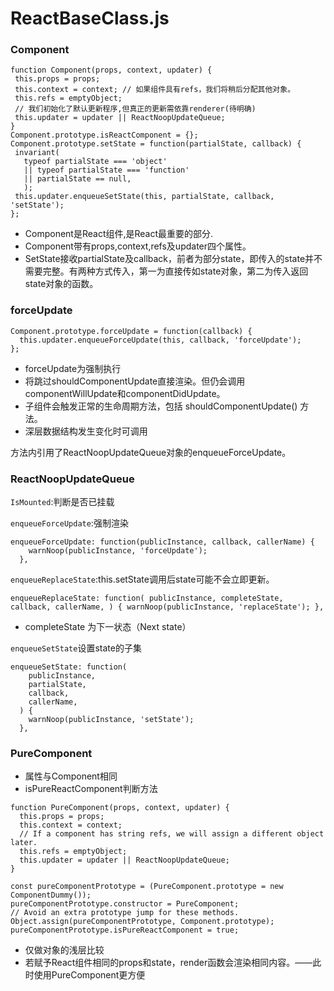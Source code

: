 # ReactBaseClass.js

### Component

```text
function Component(props, context, updater) {
 this.props = props; 
 this.context = context; // 如果组件具有refs，我们将稍后分配其他对象。
 this.refs = emptyObject; 
 // 我们初始化了默认更新程序,但真正的更新需依靠renderer(待明确) 
 this.updater = updater || ReactNoopUpdateQueue; 
}
Component.prototype.isReactComponent = {};
Component.prototype.setState = function(partialState, callback) { 
 invariant( 
   typeof partialState === 'object' 
   || typeof partialState === 'function' 
   || partialState == null,
   );
 this.updater.enqueueSetState(this, partialState, callback, 'setState'); 
};
```

* Component是React组件,是React最重要的部分.
* Component带有props,context,refs及updater四个属性。
* SetState接收partialState及callback，前者为部分state，即传入的state并不需要完整。有两种方式传入，第一为直接传如state对象，第二为传入返回state对象的函数。

### forceUpdate

```text
Component.prototype.forceUpdate = function(callback) {
  this.updater.enqueueForceUpdate(this, callback, 'forceUpdate');
};
```

* forceUpdate为强制执行
* 将跳过shouldComponentUpdate直接渲染。但仍会调用componentWillUpdate和componentDidUpdate。
* 子组件会触发正常的生命周期方法，包括 shouldComponentUpdate\(\) 方法。
* 深层数据结构发生变化时可调用

方法内引用了ReactNoopUpdateQueue对象的enqueueForceUpdate。

### ReactNoopUpdateQueue

`IsMounted`:判断是否已挂载

`enqueueForceUpdate`:强制渲染

```text
enqueueForceUpdate: function(publicInstance, callback, callerName) {
    warnNoop(publicInstance, 'forceUpdate');
  },
```

`enqueueReplaceState`:this.setState调用后state可能不会立即更新。

```text
enqueueReplaceState: function( publicInstance, completeState, callback, callerName, ) { warnNoop(publicInstance, 'replaceState'); },
```

* completeState 为下一状态（Next state）

`enqueueSetState`设置state的子集

```text
enqueueSetState: function(
    publicInstance,
    partialState,
    callback,
    callerName,
  ) {
    warnNoop(publicInstance, 'setState');
  },
```

### PureComponent

* 属性与Component相同
* isPureReactComponent判断方法

```text
function PureComponent(props, context, updater) {
  this.props = props;
  this.context = context;
  // If a component has string refs, we will assign a different object later.
  this.refs = emptyObject;
  this.updater = updater || ReactNoopUpdateQueue;
}

const pureComponentPrototype = (PureComponent.prototype = new ComponentDummy());
pureComponentPrototype.constructor = PureComponent;
// Avoid an extra prototype jump for these methods.
Object.assign(pureComponentPrototype, Component.prototype);
pureComponentPrototype.isPureReactComponent = true;
```

* 仅做对象的浅层比较
* 若赋予React组件相同的props和state，render函数会渲染相同内容。——此时使用PureComponent更方便



